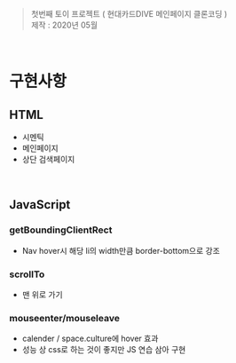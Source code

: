 > 첫번째 토이 프로젝트 ( 현대카드DIVE 메인페이지 클론코딩 )   
제작 : 2020년 05월

<br/>

# 구현사항

## HTML
- 시멘틱 
- 메인페이지
- 상단 검색페이지

<br/>

## JavaScript
 
### getBoundingClientRect
- Nav hover시 해당 li의 width만큼 border-bottom으로 강조

### scrollTo
- 맨 위로 가기

### mouseenter/mouseleave
- calender / space.culture에 hover 효과
- 성능 상 css로 하는 것이 좋지만 JS 연습 삼아 구현
